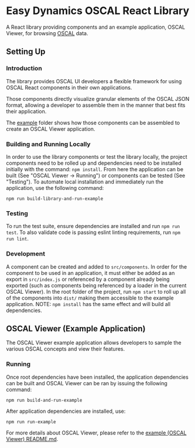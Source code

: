 # Easy Dynamics OSCAL React Library

A React library providing components and an example application, OSCAL Viewer, for browsing
[OSCAL](https://pages.nist.gov/OSCAL/) data.

## Setting Up

### Introduction

The library provides OSCAL UI developers a flexible framework for using OSCAL React components in their own
applications.

Those components directly visualize granular elements of the OSCAL JSON format, allowing a developer to assemble them
in the manner that best fits their application.

The [example](./example) folder shows how those components can be assembled to create an OSCAL Viewer application.

### Building and Running Locally

In order to use the library components or test the library locally, the project components need to be rolled up and
dependencies need to be installed initially with the command: `npm install`. From here the application can be built
(See "OSCAL Viewer → Running") or components can be tested (See "Testing"). To automate local installation and
immediately run the application, use the following command:

```
npm run build-library-and-run-example
```

### Testing

To run the test suite, ensure dependencies are installed and run `npm run test`. To also validate code is passing
eslint linting requirements, run `npm run lint`.

### Development
A component can be created and added to `src/components`. In order for the component to be used in an application,
it must either be added as an export in `src/index.js` or referenced by a component already being exported (such as
components being referenced by a loader in the current OSCAL Viewer). In the root folder of the project, run
`npm start` to roll up all of the components into `dist/` making them accessible to the example application. NOTE:
`npm install` has the same effect and will build all dependencies.

## OSCAL Viewer (Example Application)

The OSCAL Viewer example application allows developers to sample the various OSCAL concepts and view their features.

### Running
Once root dependencies have been installed, the application dependencies can be built and OSCAL Viewer can be ran by
issuing the following command:

```
npm run build-and-run-example
```

After application dependencies are installed, use:

```
npm run run-example
```


For more details about OSCAL Viewer, please refer to the [example (OSCAL Viewer) README.md](/example/README.md).
